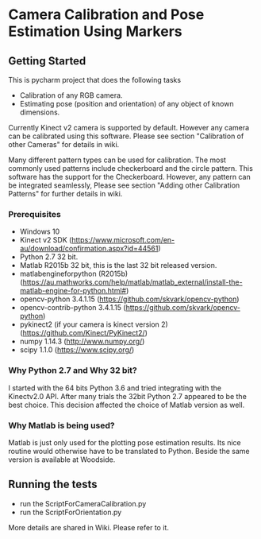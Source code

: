 # Camera Calibration and Pose Estimation Using Markers

## Getting Started
This is pycharm project that does the following tasks
*   Calibration of any RGB camera. 
*   Estimating pose (position and orientation) of any object of known dimensions. 

Currently Kinect v2 camera is supported by default. However any camera can be calibrated using this software. Please see section "Calibration of other Cameras" for details in wiki.
 
Many different pattern types can be used for calibration. The most commonly used patterns include checkerboard and the circle pattern. This software has the support for the Checkerboard. However, any pattern can be integrated seamlessly, Please see section "Adding other Calibration Patterns" for further details in wiki.


### Prerequisites
* Windows 10
* Kinect v2 SDK (https://www.microsoft.com/en-au/download/confirmation.aspx?id=44561)
* Python 2.7 32 bit.
* Matlab R2015b 32 bit, this is the last 32 bit released version.
* matlabengineforpython (R2015b) (https://au.mathworks.com/help/matlab/matlab_external/install-the-matlab-engine-for-python.html#)
* opencv-python 3.4.1.15 (https://github.com/skvark/opencv-python)
* opencv-contrib-python 3.4.1.15 (https://github.com/skvark/opencv-python)
* pykinect2 (if your camera is kinect version 2) (https://github.com/Kinect/PyKinect2/)
* numpy 1.14.3 (http://www.numpy.org/)
* scipy 1.1.0 (https://www.scipy.org/)

### Why Python 2.7 and Why 32 bit?
I started with the 64 bits Python 3.6 and tried integrating with the Kinectv2.0 API. After many trials the 32bit Python 2.7 appeared to be the best choice. This decision affected the choice of Matlab version as well.  

### Why Matlab is being used?
Matlab is just only used for the plotting pose estimation results. Its nice routine would otherwise have to be translated to Python. Beside the same version is available at Woodside.

## Running the tests

* run the ScriptForCameraCalibration.py
* run the ScriptForOrientation.py

More details are shared in Wiki. Please refer to it.
